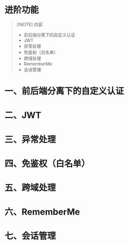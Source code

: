 # 进阶功能

> [!NOTE] 内容
>
> - 前后端分离下的自定义认证
> - JWT
> - 异常处理
> - 免鉴权（白名单）
> - 跨域处理
> - RememberMe
> - 会话管理

# 一、前后端分离下的自定义认证

# 二、JWT

# 三、异常处理

# 四、免鉴权（白名单）

# 五、跨域处理

# 六、RememberMe

# 七、会话管理

